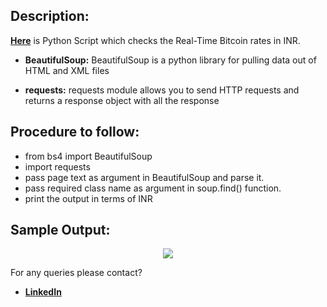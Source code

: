 ## Description: 
[**Here**](https://github.com/Aditya8821/Awesome_Python_Scripts/blob/main/WebScrapingScripts/Real-Time%20Bitcoin%20Rate/Bitcoin%20Rate.py) is Python Script which checks the Real-Time Bitcoin rates in INR.

- **BeautifulSoup:**
BeautifulSoup is a python library for pulling data out of HTML and XML files
 
- **requests:**
requests module allows you to send HTTP requests and returns a response object with all the response

## Procedure to follow: 
- from bs4 import BeautifulSoup
- import requests
- pass page text as argument in BeautifulSoup and parse it.
- pass required class name as argument in soup.find() function.
- print the output in terms of INR
## Sample Output:
<p align="center"><img src="https://github.com/Aditya8821/Awesome_Python_Scripts/blob/main/WebScrapingScripts/Real-Time%20Bitcoin%20Rate/Images/Demo%20Output.png"></p>

For any queries please contact?
- [**LinkedIn**](https://www.linkedin.com/in/aditya-trivedi-032090164/)
